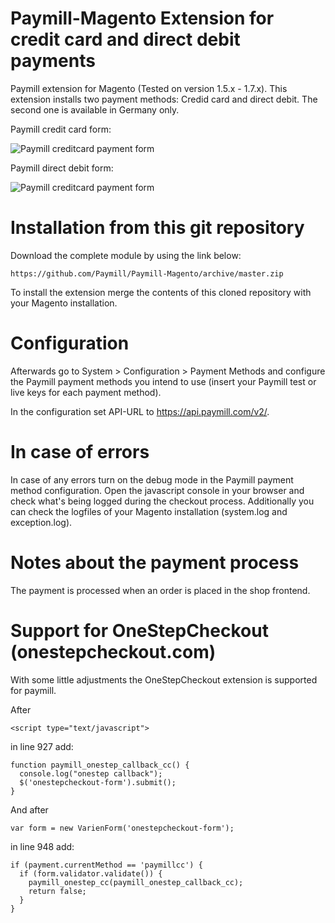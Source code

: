 Paymill-Magento Extension for credit card and direct debit payments
====================

Paymill extension for Magento (Tested on version 1.5.x - 1.7.x). This extension installs two payment methods: Credid card and direct debit. The second one is available in Germany only.

Paymill credit card form:

![Paymill creditcard payment form](https://raw.github.com/Paymill/Paymill-Magento/master/paymill/paymill_form_de.png)

Paymill direct debit form:

![Paymill creditcard payment form](https://raw.github.com/Paymill/Paymill-Magento/master/paymill/paymill_debit_form_de.png)

# Installation from this git repository

Download the complete module by using the link below:

    https://github.com/Paymill/Paymill-Magento/archive/master.zip

To install the extension merge the contents of this cloned repository with your Magento installation.

# Configuration

Afterwards go to System > Configuration > Payment Methods and configure the Paymill payment methods you intend to use (insert your Paymill test or live keys for each payment method).

In the configuration set API-URL to https://api.paymill.com/v2/.

# In case of errors

In case of any errors turn on the debug mode in the Paymill payment method configuration. Open the javascript console in your browser and check what's being logged during the checkout process. Additionally you can check the logfiles of your Magento installation (system.log and exception.log).

# Notes about the payment process

The payment is processed when an order is placed in the shop frontend.

# Support for OneStepCheckout (onestepcheckout.com)

With some little adjustments the OneStepCheckout extension is supported for paymill.

After

    <script type="text/javascript">

in line 927 add:

    function paymill_onestep_callback_cc() {
      console.log("onestep callback");
      $('onestepcheckout-form').submit();
    }

And after

    var form = new VarienForm('onestepcheckout-form');

in line 948 add:

    if (payment.currentMethod == 'paymillcc') {
      if (form.validator.validate()) {
        paymill_onestep_cc(paymill_onestep_callback_cc);
        return false;
      }
    }